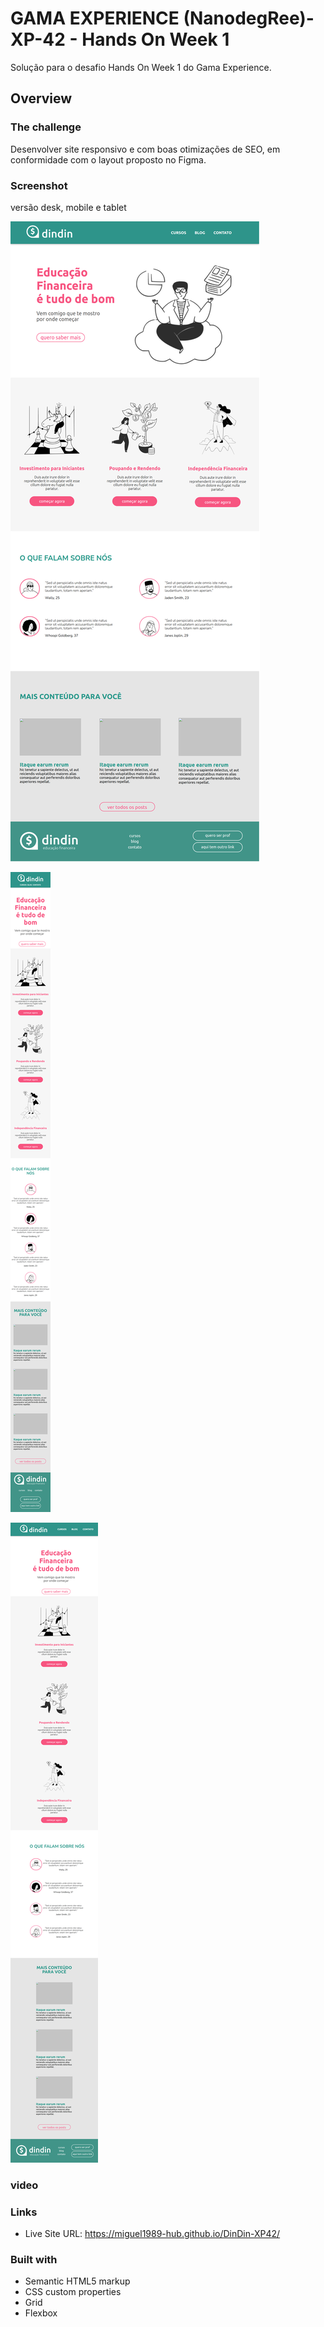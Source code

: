 # GAMA EXPERIENCE (NanodegRee)- XP-42 - Hands On Week 1

Solução para o desafio Hands On Week 1 do Gama Experience. 


## Overview

### The challenge

Desenvolver site responsivo e com boas otimizações de SEO, em conformidade com o layout proposto no Figma. 

### Screenshot

versão desk, mobile e tablet

![Desktop](./assets/img/desktop.png)


![Mobile](./assets/img/mobile.png)


![Tablet](./assets/img/tablet.png)

### video

### Links

- Live Site URL: https://miguel1989-hub.github.io/DinDin-XP42/

### Built with

- Semantic HTML5 markup
- CSS custom properties
- Grid
- Flexbox